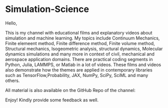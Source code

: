 # Simulation-Science

Hello, 

This is my channel with educational films and explanatory videos about simulation and machine learning. My topics include  Continuum Mechanics, Finite elemeent method, 
Finite difference method, Finite volume method, Structural mechanics, Isogeometric analysis, structural dynamics, Molecular dynamics simulations and many more in context
of civil, mechanical and aerospace application domains. There are practical coding segments in Python, Julia, LAMMPS, or Matlab in a lot of videos. These films and videos also 
demonstrate how the themes are applied in contemporary libraries such as TensorFlow,Probability, JAX, NumPy, SciPy, SciML and many others.

All material is also available on the GitHub Repo of the channel: 

Enjoy!  Kindly provide some feedback as well.
